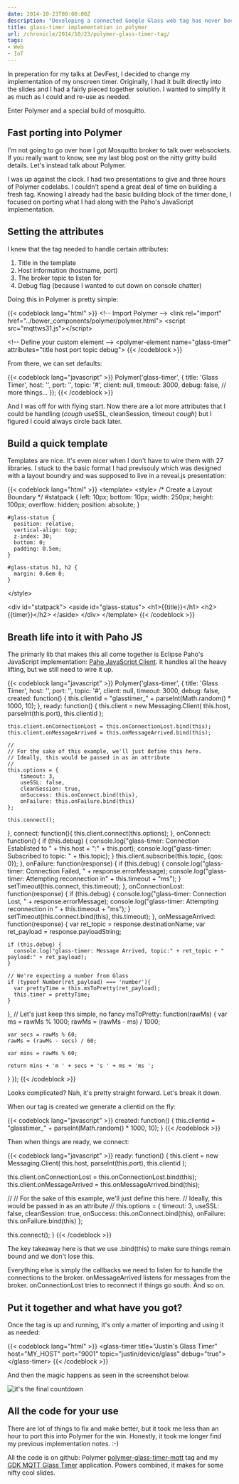 ```yaml
---
date: 2014-10-23T00:00:00Z
description: "Developing a connected Google Glass web tag has never been easier with Polymer."
title: glass-timer implementation in polymer
url: /chronicle/2014/10/23/polymer-glass-timer-tag/
tags:
- Web
- IoT
---
```


In preperation for my talks at DevFest, I decided to change my implementation of my onscreen timer. Originally, I had it built directly into the slides and I had a fairly pieced together solution. I wanted to simplify it as much as I could and re-use as needed.

Enter Polymer and a special build of mosquitto.

## Fast porting into Polymer

I'm not going to go over how I got Mosquitto broker to talk over websockets. If you really want to know, see my last blog post on the nitty gritty build details. Let's instead talk about Polymer.

I was up against the clock. I had two presentations to give and three hours of Polymer codelabs. I couldn't spend a great deal of time on building a fresh tag. Knowing I already had the basic building block of the timer done, I focused on porting what I had along with the Paho's JavaScript implementation.

## Setting the attributes

I knew that the tag needed to handle certain attributes:

1. Title in the template
2. Host information (hostname, port)
3. The broker topic to listen for
4. Debug flag (because I wanted to cut down on console chatter)

Doing this in Polymer is pretty simple:

{{< codeblock lang="html" >}}
&lt;!-- Import Polymer --&gt;
&lt;link rel=&quot;import&quot; href=&quot;../bower_components/polymer/polymer.html&quot;&gt;
&lt;script src=&quot;mqttws31.js&quot;&gt;&lt;/script&gt;

&lt;!-- Define your custom element --&gt;
&lt;polymer-element name=&quot;glass-timer&quot; attributes=&quot;title host port topic debug&quot;&gt;
{{< /codeblock >}}

From there, we can set defaults:

{{< codeblock lang="javascript" >}}
Polymer('glass-timer', {
  title: 'Glass Timer',
  host: '',
  port: '',
  topic: '#',
  client: null,
  timeout: 3000,
  debug: false,
  // more things...
});
{{< /codeblock >}}

And I was off for with flying start. Now there are a lot more attributes that I could be handling (*cough* useSSL, cleanSession, timeout *cough*) but I figured I could always circle back later.

## Build a quick template

Templates are nice. It's even nicer when I don't have to wire them with 27 libraries. I stuck to the basic format I had previsouly which was designed with a layout boundry and was supposed to live in a reveal.js presentation:

{{< codeblock lang="html" >}}
&lt;template&gt;
  &lt;style&gt;
    /* Create a Layout Boundary */
    #statpack {
      left: 10px;
      bottom: 10px;
      width: 250px;
      height: 100px;
      overflow: hidden;
      position: absolute;
    }

    #glass-status {
      position: relative;
      vertical-align: top;
      z-index: 30;
      bottom: 0;
      padding: 0.5em;
    }

    #glass-status h1, h2 {
      margin: 0.6em 0;
    }
  &lt;/style&gt;

  &lt;div id=&quot;statpack&quot;&gt;
    &lt;aside id=&quot;glass-status&quot;&gt;
      &lt;h1&gt;{{title}}&lt;/h1&gt;
      &lt;h2&gt;{{timer}}&lt;/h2&gt;
    &lt;/aside&gt;
  &lt;/div&gt;
&lt;/template&gt;
{{< /codeblock >}}

## Breath life into it with Paho JS

The primarly lib that makes this all come together is Eclipse Paho's JavaScript implementation: [Paho JavaScript Client](http://www.eclipse.org/paho/clients/js/). It handles all the heavy lifting, but we still need to wire it up.

{{< codeblock lang="javascript" >}}
Polymer('glass-timer', {
  title: 'Glass Timer',
  host: '',
  port: '',
  topic: '#',
  client: null,
  timeout: 3000,
  debug: false,
  created: function() {
    this.clientid = "glasstimer_" + parseInt(Math.random() * 1000, 10);
  },
  ready: function() {
    this.client = new Messaging.Client(
                    this.host,
                    parseInt(this.port),
                    this.clientid
                  );

    this.client.onConnectionLost = this.onConnectionLost.bind(this);
    this.client.onMessageArrived = this.onMessageArrived.bind(this);

    //
    // For the sake of this example, we'll just define this here.
    // Ideally, this would be passed in as an attribute
    //
    this.options = {
        timeout: 3,
        useSSL: false,
        cleanSession: true,
        onSuccess: this.onConnect.bind(this),
        onFailure: this.onFailure.bind(this)
    };

    this.connect();
  },
  connect: function(){
    this.client.connect(this.options);
  },
  onConnect: function() {
    if (this.debug) {
      console.log("glass-timer: Connection Establisted to " + this.host + ":" + this.port);
      console.log("glass-timer: Subscribed to topic: " + this.topic);
    }
    this.client.subscribe(this.topic, {qos: 0});
  },
  onFailure: function(response) {
    if (this.debug) {
      console.log("glass-timer: Connection Failed, " + response.errorMessage);
      console.log("glass-timer: Attempting reconnection in" + this.timeout + "ms");
    }
    setTimeout(this.connect, this.timeout);
  },
  onConnectionLost: function(response) {
    if (this.debug) {
      console.log("glass-timer: Connection Lost, " + response.errorMessage);
      console.log("glass-timer: Attempting reconnection in " + this.timeout + "ms");
    }
    setTimeout(this.connect.bind(this), this.timeout);
  },
  onMessageArrived: function(response) {
    var ret_topic = response.destinationName;
    var ret_payload = response.payloadString;

    if (this.debug) {
      console.log("glass-timer: Message Arrived, topic:" + ret_topic + " payload:" + ret_payload);
    }

    // We're expecting a number from Glass
    if (typeof Number(ret_payload) === 'number'){
      var prettyTime = this.msToPretty(ret_payload);
      this.timer = prettyTime;
    }

  },
  // Let's just keep this simple, no fancy
  msToPretty: function(rawMs) {
    var ms = rawMs % 1000;
    rawMs = (rawMs - ms) / 1000;

    var secs = rawMs % 60;
    rawMs = (rawMs - secs) / 60;

    var mins = rawMs % 60;

    return mins + 'm ' + secs + 's ' + ms + 'ms ';
  }
});
{{< /codeblock >}}

Looks complicated? Nah, it's pretty straight forward. Let's break it down.

When our tag is created we generate a clientid on the fly:

{{< codeblock lang="javascript" >}}
created: function() {
  this.clientid = "glasstimer_" + parseInt(Math.random() * 1000, 10);
}
{{< /codeblock >}}

Then when things are ready, we connect:

{{< codeblock lang="javascript" >}}
ready: function() {
  this.client = new Messaging.Client(
                  this.host,
                  parseInt(this.port),
                  this.clientid
                );

  this.client.onConnectionLost = this.onConnectionLost.bind(this);
  this.client.onMessageArrived = this.onMessageArrived.bind(this);

  //
  // For the sake of this example, we'll just define this here.
  // Ideally, this would be passed in as an attribute
  //
  this.options = {
      timeout: 3,
      useSSL: false,
      cleanSession: true,
      onSuccess: this.onConnect.bind(this),
      onFailure: this.onFailure.bind(this)
  };

  this.connect();
}
{{< /codeblock >}}

The key takeaway here is that we use .bind(this) to make sure things remain bound and we don't lose this.

Everything else is simply the callbacks we need to listen for to handle the connections to the broker. onMessageArrived listens for messages from the broker. onConnectionLost tries to reconnect if things go south. And so on.

## Put it together and what have you got?

Once the tag is up and running, it's only a matter of importing and using it as needed:

{{< codeblock lang="html" >}}
&lt;glass-timer title=&quot;Justin&#039;s Glass Timer&quot; host=&quot;MY_HOST&quot; port=&quot;9001&quot;
  topic=&quot;justin/device/glass&quot; debug=&quot;true&quot;&gt;&lt;/glass-timer&gt;
{{< /codeblock >}}

And then the magic happens as seen in the screenshot below.

<img src="https://storage.googleapis.com/jdr-public-imgs/blog-archive/2014/10/screenshot-20141020-glass-action.jpg" alt="it's the final countdown" />

## All the code for your use

There are lot of things to fix and make better, but it took me less than an hour to port this into Polymer for the win. Honestly, it took me longer find my previous implementation notes. :-)

All the code is on github: Polymer [polymer-glass-timer-mqtt](https://github.com/justinribeiro/polymer-glass-timer-mqtt) tag and my [GDK MQTT Glass Timer](https://github.com/justinribeiro/glass-gdk-timer-mqtt) application. Powers combined, it makes for some nifty cool slides.